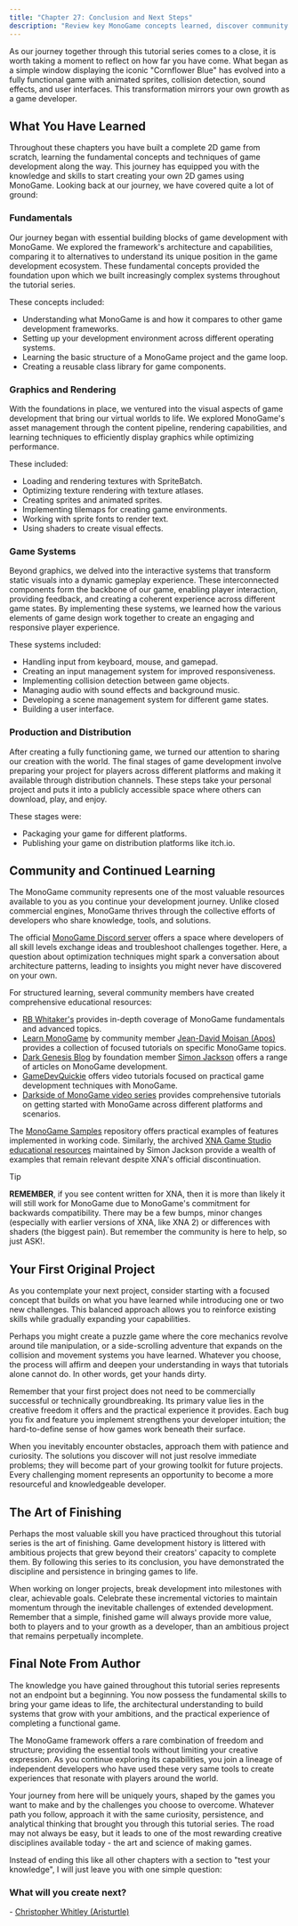 ```yaml
---
title: "Chapter 27: Conclusion and Next Steps"
description: "Review key MonoGame concepts learned, discover community resources, and get practical advice for beginning your own game development projects."
---
```


As our journey together through this tutorial series comes to a close, it is worth taking a moment to reflect on how far you have come.  What began as a simple window displaying the iconic "Cornflower Blue" has evolved into a fully functional game with animated sprites, collision detection, sound effects, and user interfaces.  This transformation mirrors your own growth as a game developer.

## What You Have Learned

Throughout these chapters you have built a complete 2D game from scratch, learning the fundamental concepts and techniques of game development along the way.  This journey has equipped you with the knowledge and skills to start creating your own 2D games using MonoGame. Looking back at our journey, we have covered quite a lot of ground:

### Fundamentals

Our journey began with essential building blocks of game development with MonoGame.  We explored the framework's architecture and capabilities, comparing it to alternatives to understand its unique position in the game development ecosystem.  These fundamental concepts provided the foundation upon which we built increasingly complex systems throughout the tutorial series.

These concepts included:

- Understanding what MonoGame is and how it compares to other game development frameworks.
- Setting up your development environment across different operating systems.
- Learning the basic structure of a MonoGame project and the game loop.
- Creating a reusable class library for game components.

### Graphics and Rendering

With the foundations in place, we ventured into the visual aspects of game development that bring our virtual worlds to life.  We explored MonoGame's asset management through the content pipeline, rendering capabilities, and learning techniques to efficiently display graphics while optimizing performance.

These included:

- Loading and rendering textures with SpriteBatch.
- Optimizing texture rendering with texture atlases.
- Creating sprites and animated sprites.
- Implementing tilemaps for creating game environments.
- Working with sprite fonts to render text.
- Using shaders to create visual effects.

### Game Systems

Beyond graphics, we delved into the interactive systems that transform static visuals into a dynamic gameplay experience.  These interconnected components form the backbone of our game, enabling player interaction, providing feedback, and creating a coherent experience across different game states.  By implementing these systems, we learned how the various elements of game design work together to create an engaging and responsive player experience.

These systems included:

- Handling input from keyboard, mouse, and gamepad.
- Creating an input management system for improved responsiveness.
- Implementing collision detection between game objects.
- Managing audio with sound effects and background music.
- Developing a scene management system for different game states.
- Building a user interface.

### Production and Distribution

After creating a fully functioning game, we turned our attention to sharing our creation with the world.  The final stages of game development involve preparing your project for players across different platforms and making it available through distribution channels.  These steps take your personal project and puts it into a publicly accessible space where others can download, play, and enjoy.

These stages were:

- Packaging your game for different platforms.
- Publishing your game on distribution platforms like itch.io.

## Community and Continued Learning

The MonoGame community represents one of the most valuable resources available to you as you continue your development journey.  Unlike closed commercial engines, MonoGame thrives through the collective efforts of developers who share knowledge, tools, and solutions.

The official [MonoGame Discord server](https://discord.gg/MonoGame) offers a space where developers of all skill levels exchange ideas and troubleshoot challenges together.  Here, a question about optimization techniques might spark a conversation about architecture patterns, leading to insights you might never have discovered on your own.

For structured learning, several community members have created comprehensive educational resources:

- [RB Whitaker's](http://rbwhitaker.wikidot.com/MonoGame-getting-started-tutorials) provides in-depth coverage of MonoGame fundamentals and advanced topics.
- [Learn MonoGame](https://learn-MonoGame.github.io/) by community member [Jean-David Moisan (Apos)](https://github.com/Apostolique) provides a collection of focused tutorials on specific MonoGame topics.
- [Dark Genesis Blog](https://darkgenesis.zenithmoon.com/tag.html?tag=MonoGame) by foundation member [Simon Jackson](https://github.com/SimonDarksideJ) offers a range of articles on MonoGame development.
- [GameDevQuickie](https://www.youtube.com/@GameDevQuickie/) offers video tutorials focused on practical game development techniques with MonoGame.
- [Darkside of MonoGame video series](https://www.youtube.com/@DarksideofMonoGame) provides comprehensive tutorials on getting started with MonoGame across different platforms and scenarios.

The [MonoGame Samples](https://github.com/MonoGame/MonoGame.Samples) repository offers practical examples of features implemented in working code. Similarly, the archived [XNA Game Studio educational resources](https://github.com/SimonDarksideJ/XNAGameStudio) maintained by Simon Jackson provide a wealth of examples that remain relevant despite XNA's official discontinuation.

> [!TIP]
> **REMEMBER**, if you see content written for XNA, then it is more than likely it will still work for MonoGame due to MonoGame's commitment for backwards compatibility.  There may be a few bumps, minor changes (especially with earlier versions of XNA, like XNA 2) or differences with shaders (the biggest pain).  But remember the community is here to help, so just ASK!.

## Your First Original Project

As you contemplate your next project, consider starting with a focused concept that builds on what you have learned while introducing one or two new challenges.  This balanced approach allows you to reinforce existing skills while gradually expanding your capabilities.

Perhaps you might create a puzzle game where the core mechanics revolve around tile manipulation, or a side-scrolling adventure that expands on the collision and movement systems you have learned.  Whatever you choose, the process will affirm and deepen your understanding in ways that tutorials alone cannot do.  In other words, get your hands dirty.

Remember that your first project does not need to be commercially successful or technically groundbreaking.  Its primary value lies in the creative freedom it offers and the practical experience it provides.  Each bug you fix and feature you implement strengthens your developer intuition; the hard-to-define sense of how games work beneath their surface.

When you inevitably encounter obstacles, approach them with patience and curiosity.  The solutions you discover will not just resolve immediate problems; they will become part of your growing toolkit for future projects. Every challenging moment represents an opportunity to become a more resourceful and knowledgeable developer.

## The Art of Finishing

Perhaps the most valuable skill you have practiced throughout this tutorial series is the art of finishing.  Game development history is littered with ambitious projects that grew beyond their creators' capacity to complete them.  By following this series to its conclusion, you have demonstrated the discipline and persistence in bringing games to life.

When working on longer projects, break development into milestones with clear, achievable goals.  Celebrate these incremental victories to maintain momentum through the inevitable challenges of extended development.  Remember that a simple, finished game will always provide more value, both to players and to your growth as a developer, than an ambitious project that remains perpetually incomplete.

## Final Note From Author

The knowledge you have gained throughout this tutorial series represents not an endpoint but a beginning. You now possess the fundamental skills to bring your game ideas to life, the architectural understanding to build systems that grow with your ambitions, and the practical experience of completing a functional game.

The MonoGame framework offers a rare combination of freedom and structure; providing the essential tools without limiting your creative expression.  As you continue exploring its capabilities, you join a lineage of independent developers who have used these very same tools to create experiences that resonate with players around the world.

Your journey from here will be uniquely yours, shaped by the games you want to make and by the challenges you choose to overcome.  Whatever path you follow, approach it with the same curiosity, persistence, and analytical thinking that brought you through this tutorial series.  The road may not always be easy, but it leads to one of the most rewarding creative disciplines available today - the art and science of making games.

Instead of ending this like all other chapters with a section to "test your knowledge", I will just leave you with one simple question:

### What will you create next?

\- [Christopher Whitley (Aristurtle)](https://github.com/AristurtleDev)

